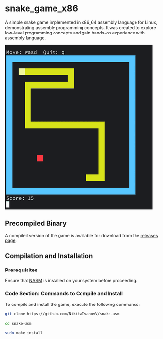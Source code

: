 # snake_game_x86
A simple snake game implemented in x86_64 assembly language for Linux, demonstrating assembly programming concepts. It was created to explore low-level programming concepts and gain hands-on experience with assembly language.

![Gameplay Showcase](images/showcase.gif)

## Precompiled Binary

A compiled version of the game is available for download from the [releases page](https://github.com/NikitaIvanovV/snake-asm/releases/latest).

## Compilation and Installation

### Prerequisites  
Ensure that [NASM](https://www.nasm.us/) is installed on your system before proceeding.

### Code Section: Commands to Compile and Install  

To compile and install the game, execute the following commands:

```bash
git clone https://github.com/NikitaIvanovV/snake-asm
```
```bash
cd snake-asm
```
```bash
sudo make install
```
